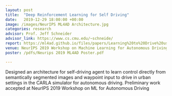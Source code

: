 ```yaml
---
layout: post
title:  "Deep Reinforcement Learning for Self Driving"
date:   2019-12-29 18:00:00 +00:00
image: /images/NeurIPS ML4AD Architecture.jpg
categories: research
advisor: Prof. Jeff Schneider
advisor_link: https://www.cs.cmu.edu/~schneide/
report: https://ml4ad.github.io/files/papers/Learning%20to%20Drive%20using%20Waypoints.pdf
venue: NeurIPS 2019 Workshop on Machine Learning for Autonomous Driving
poster: /pdfs/Neurips 2019 ML4AD Poster.pdf

---
```

Designed an architecture for self-driving agent to learn control directly from semantically segmented images and waypoint input to drive in urban settings in the CARLA simulator for autonomous driving. Preliminary work accepted at NeurIPS 2019 Workshop on ML for Autonomous Driving
